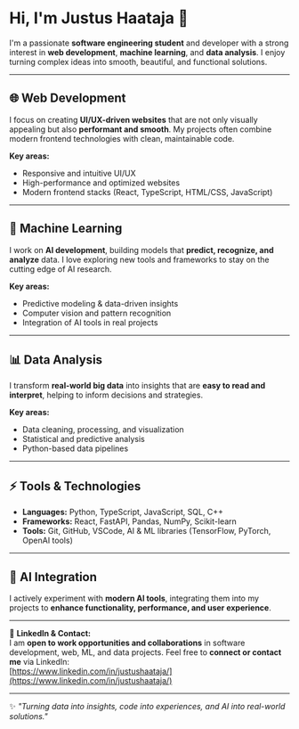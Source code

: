 # Hi, I'm Justus Haataja 👋

I'm a passionate **software engineering student** and developer with a strong interest in **web development**, **machine learning**, and **data analysis**. I enjoy turning complex ideas into smooth, beautiful, and functional solutions.  

---

## 🌐 Web Development
I focus on creating **UI/UX-driven websites** that are not only visually appealing but also **performant and smooth**. My projects often combine modern frontend technologies with clean, maintainable code.

**Key areas:**
- Responsive and intuitive UI/UX
- High-performance and optimized websites
- Modern frontend stacks (React, TypeScript, HTML/CSS, JavaScript)

---

## 🤖 Machine Learning
I work on **AI development**, building models that **predict, recognize, and analyze** data. I love exploring new tools and frameworks to stay on the cutting edge of AI research.

**Key areas:**
- Predictive modeling & data-driven insights
- Computer vision and pattern recognition
- Integration of AI tools in real projects

---

## 📊 Data Analysis
I transform **real-world big data** into insights that are **easy to read and interpret**, helping to inform decisions and strategies.  

**Key areas:**
- Data cleaning, processing, and visualization
- Statistical and predictive analysis
- Python-based data pipelines

---

## ⚡ Tools & Technologies
- **Languages:** Python, TypeScript, JavaScript, SQL, C++
- **Frameworks:** React, FastAPI, Pandas, NumPy, Scikit-learn
- **Tools:** Git, GitHub, VSCode, AI & ML libraries (TensorFlow, PyTorch, OpenAI tools)

---

## 🚀 AI Integration
I actively experiment with **modern AI tools**, integrating them into my projects to **enhance functionality, performance, and user experience**.  

---

💼 **LinkedIn & Contact:**  
I am **open to work opportunities and collaborations** in software development, web, ML, and data projects. Feel free to **connect or contact me** via LinkedIn:  
[https://www.linkedin.com/in/justushaataja/](https://www.linkedin.com/in/justushaataja/)  

---

✨ *"Turning data into insights, code into experiences, and AI into real-world solutions."*

